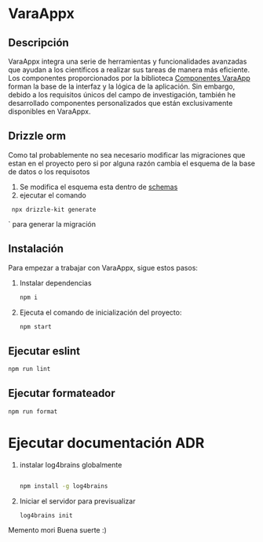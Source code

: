 # VaraAppx

## Descripción

VaraAppx integra una serie de herramientas y funcionalidades avanzadas que ayudan a los científicos a realizar sus
tareas
de manera más eficiente. Los componentes proporcionados por la
biblioteca [Componentes VaraApp](https://github.com/Paulocesarhero/VaraApppLib) forman la base de la interfaz y
la lógica de la aplicación. Sin embargo, debido a los requisitos únicos del campo de investigación, también he
desarrollado componentes personalizados que están exclusivamente disponibles en VaraAppx.

## Drizzle orm

Como tal probablemente no sea necesario modificar las migraciones que estan en el proyecto
pero si por alguna razón cambia el esquema de la base de datos o los requisotos

1. Se modifica el esquema esta dentro de [schemas](src/database/schemas)
2. ejecutar el comando
```
 npx drizzle-kit generate
```
` para generar la migración

## Instalación

Para empezar a trabajar con VaraAppx, sigue estos pasos:

1. Instalar dependencias
     ```bash
    npm i
2. Ejecuta el comando de inicialización del proyecto:
   ```bash
   npm start

## Ejecutar eslint

   ```bash
   npm run lint
   ```

## Ejecutar formateador

   ```bash
   npm run format
   ```

# Ejecutar documentación ADR

1. instalar log4brains globalmente

   ```bash

   npm install -g log4brains

   ```
2. Iniciar el servidor para previsualizar

   ```bash
   log4brains init  
   ```

Memento mori
Buena suerte :)
